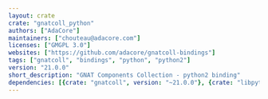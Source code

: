 ```yaml
---
layout: crate
crate: "gnatcoll_python"
authors: ["AdaCore"]
maintainers: ["chouteau@adacore.com"]
licenses: ["GMGPL 3.0"]
websites: ["https://github.com/adacore/gnatcoll-bindings"]
tags: ["gnatcoll", "bindings", "python", "python2"]
version: "21.0.0"
short_description: "GNAT Components Collection - python2 binding"
dependencies: [{crate: "gnatcoll", version: "~21.0.0"}, {crate: "libpython2dev", version: "^2"}]
---
```




